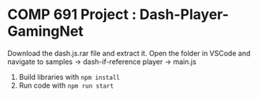 # COMP 691 Project : Dash-Player-GamingNet

Download the dash.js.rar file and extract it. Open the folder in VSCode and navigate to samples -> dash-if-reference player -> main.js

1. Build libraries with ```npm install```
2. Run code with ```npm run start```
